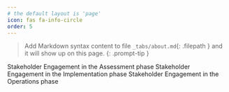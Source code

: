 ```yaml
---
# the default layout is 'page'
icon: fas fa-info-circle
order: 5
---
```


> Add Markdown syntax content to file `_tabs/about.md`{: .filepath } and it will show up on this page.
{: .prompt-tip }

Stakeholder Engagement in the Assessment phase
Stakeholder Engagement in the Implementation phase
Stakeholder Engagement in the Operations phase
